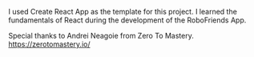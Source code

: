 I used Create React App as the template for this project. I learned the fundamentals of React during the development of the RoboFriends App.

Special thanks to Andrei Neagoie from Zero To Mastery. https://zerotomastery.io/ 
